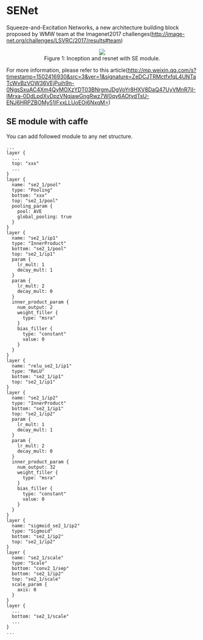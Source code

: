# SENet
Squeeze-and-Excitation Networks, a new architecture building block proposed by WMW team at the Imagenet2017 challenges(http://image-net.org/challenges/LSVRC/2017/results#team)

<div align=center>
<img src="http://mmbiz.qpic.cn/mmbiz_png/wyU9Aq3pyFHk9z7KkTuONvglvx4wQcQN8Whvecicib4QRzlsCAozp3nrpwK60l5Xprxib14PMNhQE1bqxsV21ia75g/640?wx_fmt=png&tp=webp&wxfrom=5&wx_lazy=1">
</div>

<div align=center>
Figure 1: Inception and resnet with SE module.
</div> 

For more information, please refer to this article(http://mp.weixin.qq.com/s?timestamp=1502416930&src=3&ver=1&signature=ZeDCJTRMctfxfqL4UNTaTcWvBzVOW36VEjPuih9n-0NgsSxuAC4Xm4QyMOXzYDT03BNrgmJDgVoYr8HXV8DaQ47UyVMnR7jI-IMrxa-0DdLpdXvDpzVNqjawGngRwz7W0qy6AOtydTsU-ENJ6HRPZBOMy51IFxxLLUoEOj6NxqM=)


## SE module with caffe

You can add followed module to any net structure.
```
...
layer {
  ...
  top: "xxx"
  ...
}
layer {
  name: "se2_1/pool"
  type: "Pooling"
  bottom: "xxx"
  top: "se2_1/pool"
  pooling_param {
    pool: AVE
    global_pooling: true
  }
}
layer {
  name: "se2_1/ip1"
  type: "InnerProduct"
  bottom: "se2_1/pool"
  top: "se2_1/ip1"
  param {
    lr_mult: 1
    decay_mult: 1
  }
  param {
    lr_mult: 2
    decay_mult: 0
  }
  inner_product_param {
    num_output: 2
    weight_filler {
      type: "msra"
    }
    bias_filler {
      type: "constant"
      value: 0
    }
  }
}
layer {
  name: "relu_se2_1/ip1"
  type: "ReLU"
  bottom: "se2_1/ip1"
  top: "se2_1/ip1"
}
layer {
  name: "se2_1/ip2"
  type: "InnerProduct"
  bottom: "se2_1/ip1"
  top: "se2_1/ip2"
  param {
    lr_mult: 1
    decay_mult: 1
  }
  param {
    lr_mult: 2
    decay_mult: 0
  }
  inner_product_param {
    num_output: 32
    weight_filler {
      type: "msra"
    }
    bias_filler {
      type: "constant"
      value: 0
    }
  }
}
layer {
  name: "sigmoid_se2_1/ip2"
  type: "Sigmoid"
  bottom: "se2_1/ip2"
  top: "se2_1/ip2"
}
layer {
  name: "se2_1/scale"
  type: "Scale"
  bottom: "conv2_1/sep"
  bottom: "se2_1/ip2"
  top: "se2_1/scale"
  scale_param {
    axis: 0
  }
}
layer {
  ...
  bottom: "se2_1/scale"
  ...
}
...
```
